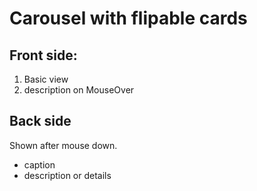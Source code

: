 # Carousel with flipable cards

## Front side:
1. Basic view
2. description on MouseOver

## Back side
Shown after mouse down.
- caption
- description or details
